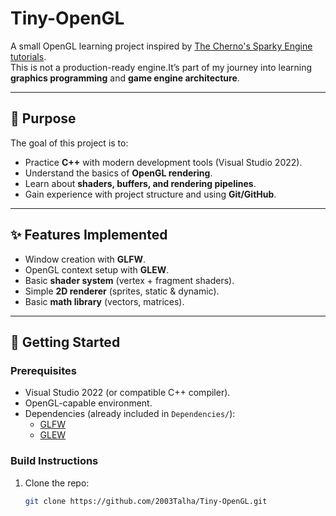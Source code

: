 # Tiny-OpenGL

A small OpenGL learning project inspired by [The Cherno's Sparky Engine tutorials](https://www.youtube.com/user/TheChernoProject).  
This is not a production-ready engine.It’s part of my journey into learning **graphics programming** and **game engine architecture**.

---

## 🎯 Purpose
The goal of this project is to:
- Practice **C++** with modern development tools (Visual Studio 2022).
- Understand the basics of **OpenGL rendering**.
- Learn about **shaders, buffers, and rendering pipelines**.
- Gain experience with project structure and using **Git/GitHub**.

---

## ✨ Features Implemented
- Window creation with **GLFW**.
- OpenGL context setup with **GLEW**.
- Basic **shader system** (vertex + fragment shaders).
- Simple **2D renderer** (sprites, static & dynamic).
- Basic **math library** (vectors, matrices).

---

## 🚀 Getting Started

### Prerequisites
- Visual Studio 2022 (or compatible C++ compiler).
- OpenGL-capable environment.
- Dependencies (already included in `Dependencies/`):
  - [GLFW](https://www.glfw.org/)
  - [GLEW](http://glew.sourceforge.net/)

### Build Instructions
1. Clone the repo:
   ```bash
   git clone https://github.com/2003Talha/Tiny-OpenGL.git

